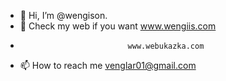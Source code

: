 - 👋 Hi, I’m @wengison.
- 🌱 Check my web if you want www.wengiis.com 
-                             www.webukazka.com
- 📫 How to reach me venglar01@gmail.com 

<!---
wengison/wengison is a ✨ special ✨ repository because its `README.md` (this file) appears on your GitHub profile.
You can click the Preview link to take a look at your changes.
--->
